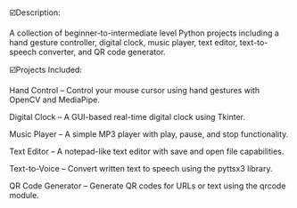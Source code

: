 ☑️Description:

A collection of beginner-to-intermediate level Python projects including a hand gesture controller, digital clock, music player, text editor, text-to-speech converter, and QR code generator.

☑️Projects Included:

Hand Control – Control your mouse cursor using hand gestures with OpenCV and MediaPipe.

Digital Clock – A GUI-based real-time digital clock using Tkinter.

Music Player – A simple MP3 player with play, pause, and stop functionality.

Text Editor – A notepad-like text editor with save and open file capabilities.

Text-to-Voice – Convert written text to speech using the pyttsx3 library.

QR Code Generator – Generate QR codes for URLs or text using the qrcode module.


